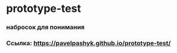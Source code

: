 # prototype-test

### набросок для понимания

### Ссылка: https://pavelpashyk.github.io/prototype-test/

